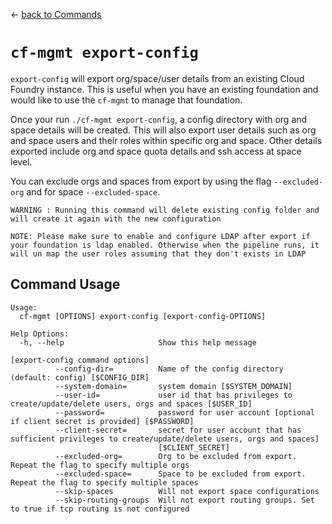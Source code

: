 &larr; [back to Commands](../README.md)

# `cf-mgmt export-config`

`export-config` will export org/space/user details from an existing Cloud Foundry instance. This is useful when you have an existing foundation and would like to use the `cf-mgmt` to manage that foundation.

Once your run `./cf-mgmt export-config`, a config directory with org and space details will be created. This will also export user details such as org and space users and their roles within specific org and space. Other details exported include org and space quota details and ssh access at space level.

You can exclude orgs and spaces from export by using the flag `--excluded-org` and for space `--excluded-space`.

```
WARNING : Running this command will delete existing config folder and will create it again with the new configuration
```

`NOTE: Please make sure to enable and configure LDAP after export if your foundation is ldap enabled. Otherwise when the pipeline runs, it will un map the user roles assuming that they don't exists in LDAP`

## Command Usage

```
Usage:
  cf-mgmt [OPTIONS] export-config [export-config-OPTIONS]

Help Options:
  -h, --help                     Show this help message

[export-config command options]
          --config-dir=          Name of the config directory (default: config) [$CONFIG_DIR]
          --system-domain=       system domain [$SYSTEM_DOMAIN]
          --user-id=             user id that has privileges to create/update/delete users, orgs and spaces [$USER_ID]
          --password=            password for user account [optional if client secret is provided] [$PASSWORD]
          --client-secret=       secret for user account that has sufficient privileges to create/update/delete users, orgs and spaces]
                                 [$CLIENT_SECRET]
          --excluded-org=        Org to be excluded from export. Repeat the flag to specify multiple orgs
          --excluded-space=      Space to be excluded from export. Repeat the flag to specify multiple spaces
          --skip-spaces          Will not export space configurations
          --skip-routing-groups  Will not export routing groups. Set to true if tcp routing is not configured
```
